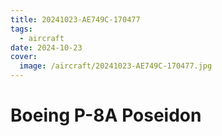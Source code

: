 ```yaml
---
title: 20241023-AE749C-170477
tags:
  - aircraft
date: 2024-10-23
cover:
  image: /aircraft/20241023-AE749C-170477.jpg
---
```


# Boeing P-8A Poseidon